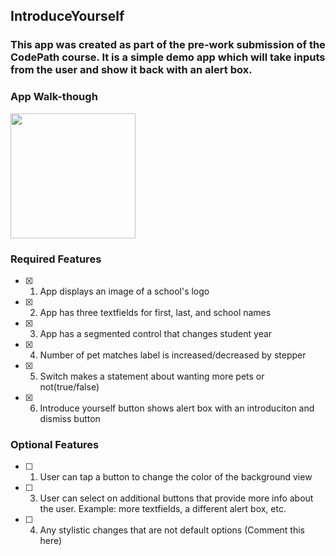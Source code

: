 ## IntroduceYourself

### This app was created as part of the pre-work submission of the CodePath course. It is a simple demo app which will take inputs from the user and show it back with an alert box. 

### App Walk-though
<img src="https://github.com/gokulpulikkal/IntroduceYourself/assets/52960334/52e48ba9-413e-421e-8fbd-fa241363d848" width=200><br>



### Required Features

- [x] 1. App displays an image of a school's logo
- [x] 2. App has three textfields for first, last, and school names
- [x] 3. App has a segmented control that changes student year
- [x] 4. Number of pet matches label is increased/decreased by stepper
- [x] 5. Switch makes a statement about wanting more pets or not(true/false) 
- [x] 6. Introduce yourself button shows alert box with an introduciton and dismiss button

### Optional Features

- [ ] 1. User can tap a button to change the color of the background view
- [ ] 3. User can select on additional buttons that provide more info about the user. Example: more textfields, a different alert box, etc.
- [ ] 4. Any stylistic changes that are not default options (Comment this here)
